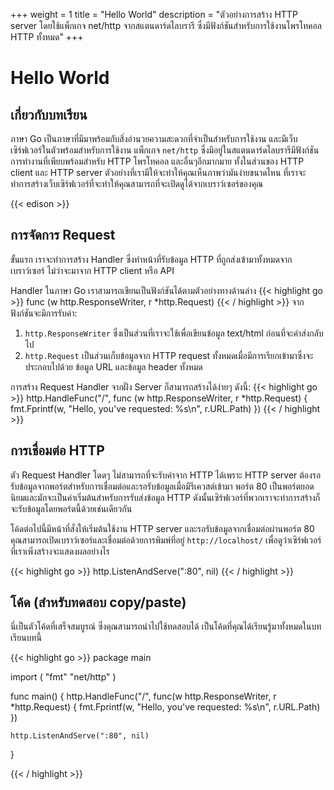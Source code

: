 +++
weight = 1
title = "Hello World"
description = "ตัวอย่างการสร้าง HTTP server โดยใช้แพ็กเกจ net/http จากสแตนดาร์ดไลบรารี ซึ่งมีฟังก์ชันสำหรับการใช้งานโพรโทคอล HTTP ทั้งหมด"
+++

# Hello World

## เกี่ยวกับบทเรียน
ภาษา Go เป็นภาษาที่มีมาพร้อมกับสิ่งอำนวยความสะดวกที่จำเป็นสำหรับการใช้งาน และมีเว็บเซิร์ฟเวอร์ในตัวพร้อมสำหรับการใช้งาน แพ็กเกจ `net/http` ซึ่งมีอยู่ในสแตนดาร์ดไลบรารีมีฟังก์ชันการทำงานที่เพียบพร้อมสำหรับ HTTP โพรโทคอล และอื่นๆอีกมากมาย ทั้งในส่วนของ HTTP client  และ HTTP server
ตัวอย่างที่เรามีให้จะทำให้คุณเห็นภาพว่ามันง่ายขนาดไหน ที่เราจะทำการสร้างเว็บเซิร์ฟเวอร์ที่จะทำให้คุณสามารถที่จะเปิดดูได้จากเบราว์เซอร์ของคุณ

{{< edison >}}

## การจัดการ Request
ขั้นแรก เราจะทำการสร้าง Handler ซึ่งทำหน้าที่รับข้อมูล HTTP ที่ถูกส่งเข้ามาทั้งหมดจากเบราว์เซอร์ ไม่ว่าจะมาจาก HTTP client หรือ API

Handler ในภาษา Go เราสามารถเขียนเป็นฟังก์ชันได้ตามตัวอย่างทางด้านล่าง
{{< highlight go >}}
func (w http.ResponseWriter, r *http.Request)
{{< / highlight >}}
จากฟังก์ชันจะมีการรับค่า:

1. `http.ResponseWriter` ซึ่งเป็นส่วนที่เราจะใช้เพื่อเขียนข้อมูล text/html ก่อนที่จะค่าส่งกลับไป
2. `http.Request` เป็นส่วนเก็บข้อมูลจาก HTTP request ทั้งหมดเมื่อมีการเรียกเข้ามาซึ่งจะประกอบไปด้วย ข้อมูล URL และข้อมูล header ทั้งหมด

การสร้าง Request Handler จากฝั่ง Server ก็สามารถสร้างได้ง่ายๆ ดังนี้:
{{< highlight go >}}
http.HandleFunc("/", func (w http.ResponseWriter, r *http.Request) {
	fmt.Fprintf(w, "Hello, you've requested: %s\n", r.URL.Path)
})
{{< / highlight >}}


## การเชื่อมต่อ HTTP
ตัว Request Handler โดดๆ ไม่สามารถที่จะรับค่าจาก HTTP ได้เพราะ HTTP server ต้องรอรับข้อมูลจากพอร์ตสำหรับการเชื่อมต่อและรอรับข้อมูลเมื่อมีรีเควสต์เข้ามา
พอร์ต 80 เป็นพอร์ตยอดนิยมและมักจะเป็นค่าเริ่มต้นสำหรับการรับส่งข้อมูล HTTP ดังนั้นเซิร์ฟเวอร์ที่พวกเราจะทำการสร้างก็จะรับข้อมูลโดยพอร์ตนี้ด้วยเช่นเดียวกัน

โค้ดต่อไปนี้มีหน้าที่สั่งให้เริ่มต้นใช้งาน HTTP server และรอรับข้อมูลจากเชื่อมต่อผ่านพอร์ต 80 คุณสามารถเปิดเบราว์เซอร์และเชื่อมต่อด้วยการพิมพ์ที่อยู่ `http://localhost/` เพื่อดูว่าเซิร์ฟเวอร์ที่เราเพิ่งสร้างจะแสดงผลอย่างไร

{{< highlight go >}}
http.ListenAndServe(":80", nil)
{{< / highlight >}}

## โค้ด (สำหรับทดสอบ copy/paste)
นี่เป็นตัวโค้ดที่เสร็จสมบูรณ์ ซึ่งคุณสามารถนำไปใช้ทดสอบได้ เป็นโค้ดที่คุณได้เรียนรู้มาทั้งหมดในบทเรียนบทนี้

{{< highlight go >}}
package main

import (
	"fmt"
	"net/http"
)

func main() {
	http.HandleFunc("/", func(w http.ResponseWriter, r *http.Request) {
		fmt.Fprintf(w, "Hello, you've requested: %s\n", r.URL.Path)
	})

	http.ListenAndServe(":80", nil)
}

{{< / highlight >}}
